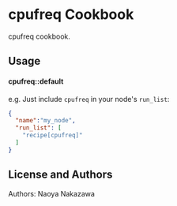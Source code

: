 cpufreq Cookbook
================
cpufreq cookbook.


Usage
-----
#### cpufreq::default

e.g.
Just include `cpufreq` in your node's `run_list`:

```json
{
  "name":"my_node",
  "run_list": [
    "recipe[cpufreq]"
  ]
}
```

License and Authors
-------------------
Authors: Naoya Nakazawa
